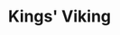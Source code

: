 --- 
title: "Kings' Viking"
publishdate: "2018-12-24T16:48:46+02:00"
src: "https://365manga.net/manga/kings-viking"
image: "https://data.365manga.net/images/thumbnails/32725-kings-viking.jpg"
description: " 18-year-old Koreeda Kazuki is a genius hacker who's only real skill lies with computers. Into his aimless life steps a wealthy man who makes him a proposition he finds impossible to refuse: that he will become Koreeda's investor on the condition that Koreeda use his abilities to help the man 'conquer the world.' In cyberspace where national borders hold no meaning, thus begins the story of two…"
---